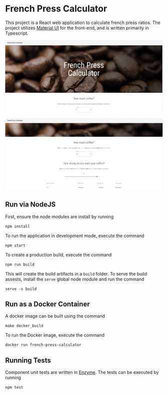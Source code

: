 # French Press Calculator

This project is a React web application to calculate french press ratios. The project
utilizes [Material UI](https://material-ui.com/)  for the front-end, and is written primarily in Typescript.


![Image](screen_shots/shot1.png)

![Image](screen_shots/shot2.png)

## Run via NodeJS

First, ensure the node modules are install by running

```
npm install
```

To run the application in development mode, execute the command

```
npm start
```

To create a production build, execute the command

```
npm run build
```

This will create the build artifacts in a `build` folder. To serve the build assests, install the 
`serve` global node module and run the command

```
serve -s build
```


## Run as a Docker Container

A docker image can be built using the command

```
make docker_build
```

To run the Docker image, execute the command

```
docker run french-press-calculator
```

## Running Tests

Component unit tests are written in [Enzyme](https://airbnb.io/enzyme/). The tests can be executed by running

```
npm test
```
